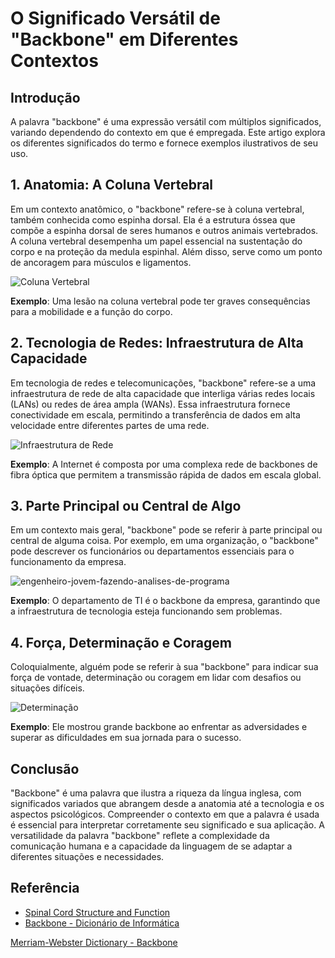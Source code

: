 # O Significado Versátil de "Backbone" em Diferentes Contextos

## Introdução

A palavra "backbone" é uma expressão versátil com múltiplos significados, variando dependendo do contexto em que é empregada. Este artigo explora os diferentes significados do termo e fornece exemplos ilustrativos de seu uso.

## 1. Anatomia: A Coluna Vertebral

Em um contexto anatômico, o "backbone" refere-se à coluna vertebral, também conhecida como espinha dorsal. Ela é a estrutura óssea que compõe a espinha dorsal de seres humanos e outros animais vertebrados. A coluna vertebral desempenha um papel essencial na sustentação do corpo e na proteção da medula espinhal. Além disso, serve como um ponto de ancoragem para músculos e ligamentos.

![Coluna Vertebral](https://github.com/rubenslyra/engenharia-de-software/assets/37023108/1c40d90d-d095-4907-bfcc-6abbf0a47b03)


**Exemplo**: Uma lesão na coluna vertebral pode ter graves consequências para a mobilidade e a função do corpo.

## 2. Tecnologia de Redes: Infraestrutura de Alta Capacidade

Em tecnologia de redes e telecomunicações, "backbone" refere-se a uma infraestrutura de rede de alta capacidade que interliga várias redes locais (LANs) ou redes de área ampla (WANs). Essa infraestrutura fornece conectividade em escala, permitindo a transferência de dados em alta velocidade entre diferentes partes de uma rede.

![Infraestrutura de Rede](https://github.com/rubenslyra/engenharia-de-software/assets/37023108/cb286eb1-96ce-4a6f-85db-2ac1f31a283b)

**Exemplo**: A Internet é composta por uma complexa rede de backbones de fibra óptica que permitem a transmissão rápida de dados em escala global.

## 3. Parte Principal ou Central de Algo

Em um contexto mais geral, "backbone" pode se referir à parte principal ou central de alguma coisa. Por exemplo, em uma organização, o "backbone" pode descrever os funcionários ou departamentos essenciais para o funcionamento da empresa.

![engenheiro-jovem-fazendo-analises-de-programa](https://github.com/rubenslyra/engenharia-de-software/assets/37023108/2f8fde39-2615-497c-8a17-33ad1da2cc2d)

**Exemplo**: O departamento de TI é o backbone da empresa, garantindo que a infraestrutura de tecnologia esteja funcionando sem problemas.

## 4. Força, Determinação e Coragem

Coloquialmente, alguém pode se referir à sua "backbone" para indicar sua força de vontade, determinação ou coragem em lidar com desafios ou situações difíceis.

![Determinação](https://github.com/rubenslyra/engenharia-de-software/assets/37023108/c934e3c0-d24c-4e1a-92b5-504e9d472b99)


**Exemplo**: Ele mostrou grande backbone ao enfrentar as adversidades e superar as dificuldades em sua jornada para o sucesso.

## Conclusão

"Backbone" é uma palavra que ilustra a riqueza da língua inglesa, com significados variados que abrangem desde a anatomia até a tecnologia e os aspectos psicológicos. Compreender o contexto em que a palavra é usada é essencial para interpretar corretamente seu significado e sua aplicação. A versatilidade da palavra "backbone" reflete a complexidade da comunicação humana e a capacidade da linguagem de se adaptar a diferentes situações e necessidades.

## Referência

- [Spinal Cord Structure and Function](https://www.youtube.com/watch?app=desktop&v=rzXRJzZbRJE)
- [Backbone - Dicionário de Informática ](https://www.youtube.com/watch?app=desktop&v=KlRw27vKk_M)

[Merriam-Webster Dictionary - Backbone](https://www.merriam-webster.com/dictionary/backbone)
